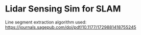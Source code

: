 
# Lidar Sensing Sim for SLAM

Line segment extraction algorithm used:
https://journals.sagepub.com/doi/pdf/10.1177/1729881418755245


